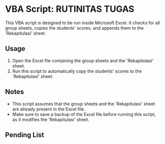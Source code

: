 # VBA Script: RUTINITAS TUGAS

This VBA script is designed to be run inside Microsoft Excel. It checks for all group sheets, copies the students' scores, and appends them to the 'Rekapitulasi' sheet.

## Usage

1. Open the Excel file containing the group sheets and the 'Rekapitulasi' sheet.
2. Run this script to automatically copy the students' scores to the 'Rekapitulasi' sheet.

## Notes

- This script assumes that the group sheets and the 'Rekapitulasi' sheet are already present in the Excel file.
- Make sure to save a backup of the Excel file before running this script, as it modifies the 'Rekapitulasi' sheet.

## Pending List
